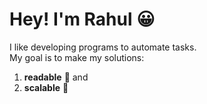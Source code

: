 # Hey! I'm Rahul 😀
I like developing programs to automate tasks.<br />
My goal is to make my solutions:
1. **readable** 📗 and 
2. **scalable** 📏
 

<!---
rahulsdas/rahulsdas is a ✨ special ✨ repository because its `README.md` (this file) appears on your GitHub profile.
You can click the Preview link to take a look at your changes.
--->

